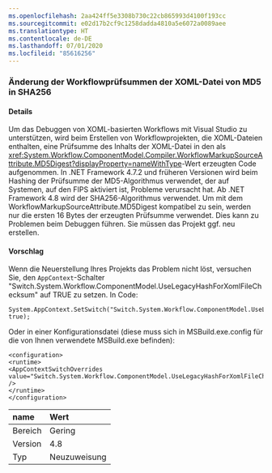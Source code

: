 ```yaml
---
ms.openlocfilehash: 2aa424ff5e3308b730c22cb865993d4100f193cc
ms.sourcegitcommit: e02d17b2cf9c1258dadda4810a5e6072a0089aee
ms.translationtype: HT
ms.contentlocale: de-DE
ms.lasthandoff: 07/01/2020
ms.locfileid: "85616256"
---
```

### <a name="workflow-xoml-file-checksums-changed-from-md5-to-sha256"></a>Änderung der Workflowprüfsummen der XOML-Datei von MD5 in SHA256

#### <a name="details"></a>Details

Um das Debuggen von XOML-basierten Workflows mit Visual Studio zu unterstützen, wird beim Erstellen von Workflowprojekten, die XOML-Dateien enthalten, eine Prüfsumme des Inhalts der XOML-Datei in den als <xref:System.Workflow.ComponentModel.Compiler.WorkflowMarkupSourceAttribute.MD5Digest?displayProperty=nameWithType>-Wert erzeugten Code aufgenommen. In .NET Framework 4.7.2 und früheren Versionen wird beim Hashing der Prüfsumme der MD5-Algorithmus verwendet, der auf Systemen, auf den FIPS aktiviert ist, Probleme verursacht hat. Ab .NET Framework 4.8 wird der SHA256-Algorithmus verwendet. Um mit dem WorkflowMarkupSourceAttribute.MD5Digest kompatibel zu sein, werden nur die ersten 16 Bytes der erzeugten Prüfsumme verwendet. Dies kann zu Problemen beim Debuggen führen. Sie müssen das Projekt ggf. neu erstellen.

#### <a name="suggestion"></a>Vorschlag

Wenn die Neuerstellung Ihres Projekts das Problem nicht löst, versuchen Sie, den `AppContext`-Schalter &quot;Switch.System.Workflow.ComponentModel.UseLegacyHashForXomlFileChecksum&quot; auf TRUE zu setzen. In Code:

<pre><code class="lang-csharp">System.AppContext.SetSwitch(&quot;Switch.System.Workflow.ComponentModel.UseLegacyHashForXomlFileChecksum&quot;, true);&#13;&#10;</code></pre>

Oder in einer Konfigurationsdatei (diese muss sich in MSBuild.exe.config für die von Ihnen verwendete MSBuild.exe befinden):

<pre><code class="lang-xml">&lt;configuration&gt;&#13;&#10;&lt;runtime&gt;&#13;&#10;&lt;AppContextSwitchOverrides value=&quot;Switch.System.Workflow.ComponentModel.UseLegacyHashForXomlFileChecksum=true&quot; /&gt;&#13;&#10;&lt;/runtime&gt;&#13;&#10;&lt;/configuration&gt;&#13;&#10;</code></pre>

| name    | Wert       |
|:--------|:------------|
| Bereich   | Gering       |
| Version | 4.8         |
| Typ    | Neuzuweisung |
